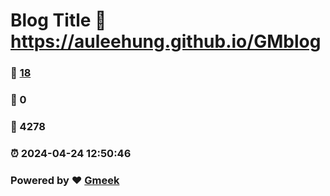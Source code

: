 # Blog Title :link: https://auleehung.github.io/GMblog 
### :page_facing_up: [18](https://auleehung.github.io/GMblog/tag.html) 
### :speech_balloon: 0 
### :hibiscus: 4278 
### :alarm_clock: 2024-04-24 12:50:46 
### Powered by :heart: [Gmeek](https://github.com/Meekdai/Gmeek)
